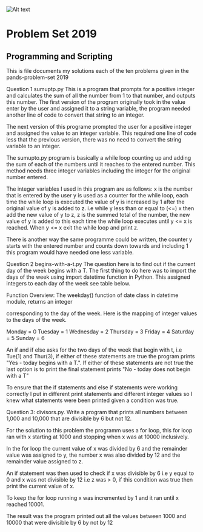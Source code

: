  
![Alt text](/pands-problem-set/Images/Python.JPG "Python")


        
      

# Problem Set 2019

## Programming and Scripting

This is file documents my solutions each of the ten problems given in the pands-problem-set 2019

Question 1 sumuptp.py
This is a program that prompts for a positive integer and calculates the sum of all the number from 1 to that number, and outputs this number. The first version of the program originally took in the value enter by the user and assigned it to a string variable, the program needed another line of code to convert that string to an integer. 

The next version of this programe prompted the user for a positive integer and assigned the value to an integer variable. This required one line of code less that the previous version, there was no need to convert the string variable to an integer. 

The sumupto.py program is basically a while loop counting up and adding the sum of each of the numbers until it reaches to the entered number. This method needs three integer variables including the integer for the original number entered. 

The integer variables I used in this program are as follows:
x is the number that is entered by the user
y is used as a counter for the while loop, each time the while loop is executed the value of y is increased by 1 after the original value of y is added to z. i.e while y less than or equal to (<=) x then add the new value of y to z, 
z is the summed total of the number, the new value of y is added to this each time the while loop executes until y <= x is reached.
When y <= x exit the while loop and print z.

There is another way the same programme could be written, the counter y starts with the entered number and counts down towards and including 1 this program would have needed one less variable.




Question 2 begins-with-a-t.py
The question here is to find out if the current day of the week begins with a T. The first thing to do here was to import the days of the week using import datetime function in Python. This assigned integers to each day of the week see table below.

Function Overview:
The weekday() function of date class in datetime module, returns an integer

corresponding to the day of the week.  Here is the mapping of integer values to the days of the week.

Monday = 0
Tuesday = 1
Wednesday = 2
Thursday = 3
Friday = 4
Saturday = 5
Sunday = 6

An if and if else asks for the two days of the week that begin with t, i.e Tue(1) and Thur(3), if either of these statements are true the program prints "Yes - today begins with a T.". If either of these statements are not true the last option is to print  the final statement prints "No - today does not begin with a T"

To ensure that the if statements and else if statements were working correctly I put in different print statements and different integer values so I knew what statements were been printed given a condition was true.





Question 3: divisors.py. Write a program that prints all numbers between 1,000 and 10,000 that are divisible
by 6 but not 12.

For the solution to this problem the programm uses a for loop, this for loop ran with x starting at 1000 and stopping when x was at 10000 inclusively.

In the for loop the current value of x was divided by 6 and the remainder value was assigned to y, the number x was also divided by 12 and the remainder value assigned to z.

An if statement was then used to check if x was divisible by 6 i.e y equal to 0 and x was not divisible by 12 i.e z was > 0, if this condition was true then print the current value of x.

To keep the for loop running x was incremented by 1 and it ran until x reached 10001.

The result was the program printed out all the values between 1000 and 10000 that were divisible by 6 by not by 12



